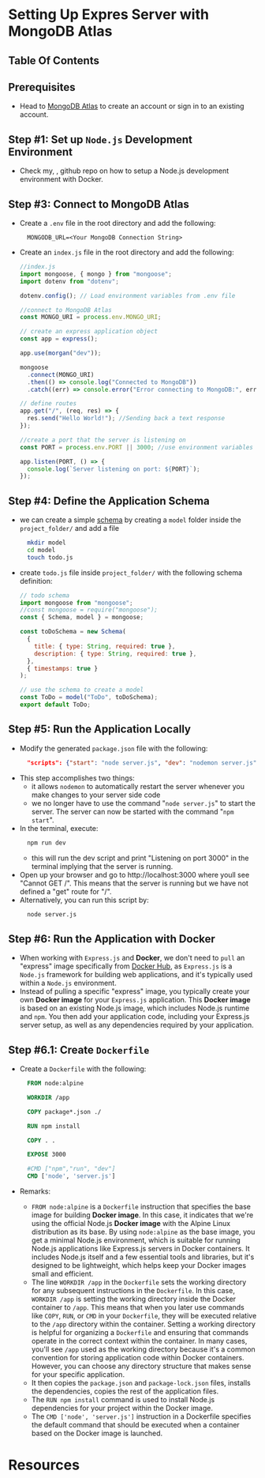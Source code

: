 # Setting Up Expres Server with MongoDB Atlas

## Table Of Contents

## Prerequisites

- Head to [MongoDB Atlas](https://account.mongodb.com/account/login) to create an account or sign in to an existing account.

## Step #1: Set up `Node.js` Development Environment

- Check my, [](), github repo on how to setup a Node.js development environment with Docker.

## Step #3: Connect to MongoDB Atlas

- Create a `.env` file in the root directory and add the following:
  ```env
    MONGODB_URL=<Your MongoDB Connection String>
  ```
- Create an `index.js` file in the root directory and add the following:

  ```js
  //index.js
  import mongoose, { mongo } from "mongoose";
  import dotenv from "dotenv";

  dotenv.config(); // Load environment variables from .env file

  //connect to MongoDB Atlas
  const MONGO_URI = process.env.MONGO_URI;

  // create an express application object
  const app = express();

  app.use(morgan("dev"));

  mongoose
    .connect(MONGO_URI)
    .then(() => console.log("Connected to MongoDB"))
    .catch((err) => console.error("Error connecting to MongoDB:", err));

  // define routes
  app.get("/", (req, res) => {
    res.send("Hello World!"); //Sending back a text response
  });

  //create a port that the server is listening on
  const PORT = process.env.PORT || 3000; //use environment variables and if not, 3000

  app.listen(PORT, () => {
    console.log(`Server listening on port: ${PORT}`);
  });
  ```

## Step #4: Define the Application Schema

- we can create a simple [schema](https://mongoosejs.com/docs/guide.html) by creating a `model` folder inside the `project_folder/` and add a file
  ```sh
    mkdir model
    cd model
    touch todo.js
  ```
- create `todo.js` file inside `project_folder/` with the following schema definition:

  ```js
  // todo schema
  import mongoose from "mongoose";
  //const mongoose = require("mongoose");
  const { Schema, model } = mongoose;

  const toDoSchema = new Schema(
    {
      title: { type: String, required: true },
      description: { type: String, required: true },
    },
    { timestamps: true }
  );

  // use the schema to create a model
  const ToDo = model("ToDo", toDoSchema);
  export default ToDo;
  ```

## Step #5: Run the Application Locally

- Modify the generated `package.json` file with the following:
  ```json
    "scripts": {"start": "node server.js", "dev": "nodemon server.js"}
  ```
- This step accomplishes two things:
  - it allows `nodemon` to automatically restart the server whenever you make changes to your server side code
  - we no longer have to use the command "`node server.js`" to start the server. The server can now be started with the command "`npm start`".
- In the terminal, execute:
  ```sh
    npm run dev
  ```
  - this will run the dev script and print "Listening on port 3000" in the terminal implying that the server is running.
- Open up your browser and go to http://localhost:3000 where youll see "Cannot GET /". This means that the server is running but we have not defined a "get" route for "/".
- Alternatively, you can run this script by:
  ```sh
    node server.js
  ```

## Step #6: Run the Application with Docker

- When working with `Express.js` and **Docker**, we don't need to `pull` an "express" image specifically from [Docker Hub](https://hub.docker.com/), as `Express.js` is a `Node.js` framework for building web applications, and it's typically used within a `Node.js` environment.
- Instead of pulling a specific "express" image, you typically create your own **Docker image** for your `Express.js` application. This **Docker image** is based on an existing Node.js image, which includes Node.js runtime and `npm`. You then add your application code, including your Express.js server setup, as well as any dependencies required by your application.

## Step #6.1: Create `Dockerfile`

- Create a `Dockerfile` with the following:

  ```Dockerfile
    FROM node:alpine

    WORKDIR /app

    COPY package*.json ./

    RUN npm install

    COPY . .

    EXPOSE 3000

    #CMD ["npm","run", "dev"]
    CMD ['node', 'server.js']
  ```

- Remarks:
  - `FROM node:alpine` is a `Dockerfile` instruction that specifies the base image for building **Docker image**. In this case, it indicates that we're using the official Node.js **Docker image** with the Alpine Linux distribution as its base. By using `node:alpine` as the base image, you get a minimal Node.js environment, which is suitable for running Node.js applications like Express.js servers in Docker containers. It includes Node.js itself and a few essential tools and libraries, but it's designed to be lightweight, which helps keep your Docker images small and efficient.
  - The line `WORKDIR /app` in the `Dockerfile` sets the working directory for any subsequent instructions in the `Dockerfile`. In this case, `WORKDIR /app` is setting the working directory inside the Docker container to `/app`. This means that when you later use commands like `COPY`, `RUN`, or `CMD` in your `Dockerfile`, they will be executed relative to the `/app` directory within the container. Setting a working directory is helpful for organizing a `Dockerfile` and ensuring that commands operate in the correct context within the container. In many cases, you'll see `/app` used as the working directory because it's a common convention for storing application code within Docker containers. However, you can choose any directory structure that makes sense for your specific application.
  - It then copies the `package.json` and `package-lock.json` files, installs the dependencies, copies the rest of the application files.
  - The `RUN npm install` command is used to install Node.js dependencies for your project within the Docker image.
  - The `CMD ['node', 'server.js']` instruction in a Dockerfile specifies the default command that should be executed when a container based on the Docker image is launched.

# Resources
